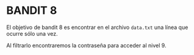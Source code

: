 # BANDIT 8

El objetivo de bandit 8 es encontrar en el archivo `data.txt` una línea que ocurre sólo una vez.
  
Al filtrarlo encontraremos la contraseña para acceder al nivel 9.
